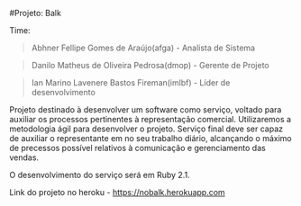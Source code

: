 #Projeto: Balk

Time:

>Abhner Fellipe Gomes de Araújo(afga) - Analista de Sistema

>Danilo Matheus de Oliveira Pedrosa(dmop) - Gerente de Projeto

>Ian Marino Lavenere Bastos Fireman(imlbf) - Líder de desenvolvimento

Projeto destinado à desenvolver um software como serviço, voltado para auxiliar os processos pertinentes à representação comercial. Utilizaremos a metodologia ágil para desenvolver o projeto.
Serviço final deve ser capaz de auxiliar o representante em no seu trabalho diário, alcançando o máximo de precessos possível relativos à comunicação e gerenciamento das vendas.

O desenvolvimento do serviço será em Ruby 2.1.

Link do projeto no heroku - https://nobalk.herokuapp.com
